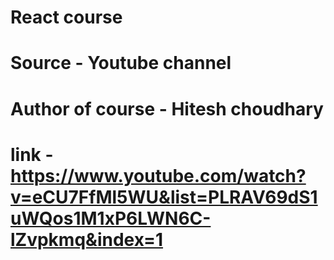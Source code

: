 # React course
# Source - Youtube channel 
# Author of course - Hitesh choudhary
# link - https://www.youtube.com/watch?v=eCU7FfMl5WU&list=PLRAV69dS1uWQos1M1xP6LWN6C-lZvpkmq&index=1

